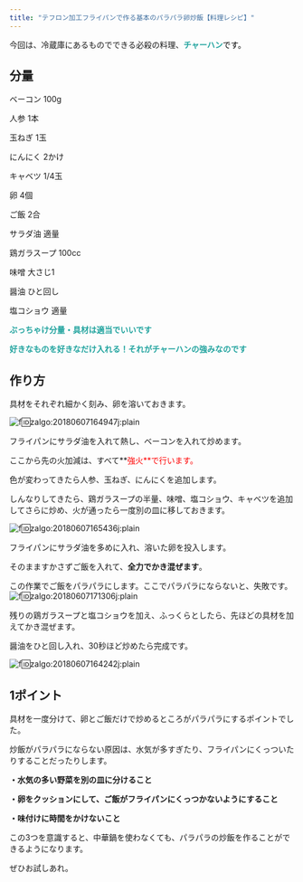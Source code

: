 ```yaml
---
title: "テフロン加工フライパンで作る基本のパラパラ卵炒飯【料理レシピ】"
---
```


今回は、冷蔵庫にあるものでできる必殺の料理、<span style="color: #20a39e;">**チャーハン**<span style="color: #ff0000;"><span style="color: #000000;">です。

## 分量

ベーコン 100g

人参 1本

玉ねぎ 1玉

にんにく 2かけ

キャベツ 1/4玉

卵 4個

ご飯 2合

サラダ油 適量

鶏ガラスープ 100cc

味噌 大さじ1

醤油 ひと回し

塩コショウ 適量

<span style="color: #20a39e;">**ぶっちゃけ分量・具材は適当でいいです**

<span style="color: #20a39e;">**好きなものを好きなだけ入れる！それがチャーハンの強みなのです**

## 作り方

具材をそれぞれ細かく刻み、卵を溶いておきます。

![f:id:zalgo:20180607164947j:plain](/img/20180607164947.jpg "f:id:zalgo:20180607164947j:plain")

フライパンにサラダ油を入れて熱し、ベーコンを入れて炒めます。

ここから先の火加減は、すべて**<span style="color: #ff0000;">強火**で行います。

色が変わってきたら人参、玉ねぎ、にんにくを追加します。

しんなりしてきたら、鶏ガラスープの半量、味噌、塩コショウ、キャベツを追加してさらに炒め、火が通ったら一度別の皿に移しておきます。

![f:id:zalgo:20180607165436j:plain](/img/20180607165436.jpg "f:id:zalgo:20180607165436j:plain")

フライパンにサラダ油を多めに入れ、溶いた卵を投入します。

そのまますかさずご飯を入れて、**全力でかき混ぜます**。

この作業でご飯をパラパラにします。ここでパラパラにならないと、失敗です。![f:id:zalgo:20180607171306j:plain](/img/20180607171306.jpg "f:id:zalgo:20180607171306j:plain")

残りの鶏ガラスープと塩コショウを加え、ふっくらとしたら、先ほどの具材を加えてかき混ぜます。

醤油をひと回し入れ、30秒ほど炒めたら完成です。

![f:id:zalgo:20180607164242j:plain](/img/20180607164242.jpg "f:id:zalgo:20180607164242j:plain")

## 1ポイント

具材を一度分けて、卵とご飯だけで炒めるところがパラパラにするポイントでした。

炒飯がパラパラにならない原因は、水気が多すぎたり、フライパンにくっついたりすることだったりします。

**・水気の多い野菜を別の皿に分けること**

**・卵をクッションにして、ご飯がフライパンにくっつかないようにすること**

**・味付けに時間をかけないこと**

この3つを意識すると、中華鍋を使わなくても、パラパラの炒飯を作ることができるようになります。

ぜひお試しあれ。